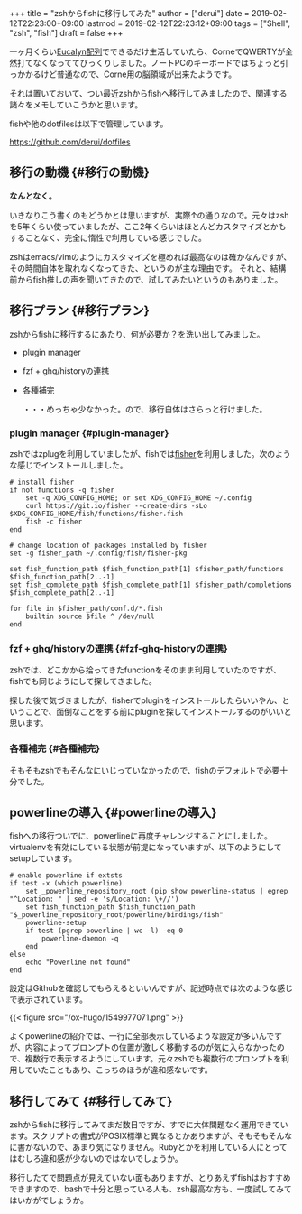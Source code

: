 +++
title = "zshからfishに移行してみた"
author = ["derui"]
date = 2019-02-12T22:23:00+09:00
lastmod = 2019-02-12T22:23:12+09:00
tags = ["Shell", "zsh", "fish"]
draft = false
+++

一ヶ月くらい[Eucalyn配列](http://eucalyn.hatenadiary.jp/entry/about-eucalyn-layout)でできるだけ生活していたら、CorneでQWERTYが全然打てなくなっててびっくりしました。ノートPCのキーボードではちょっと引っかかるけど普通なので、Corne用の脳領域が出来たようです。

それは置いておいて、つい最近zshからfishへ移行してみましたので、関連する諸々をメモしていこうかと思います。

<!--more-->

fishや他のdotfilesは以下で管理しています。

<https://github.com/derui/dotfiles>


## 移行の動機 {#移行の動機}

**なんとなく。**

いきなりこう書くのもどうかとは思いますが、実際↑の通りなので。元々はzshを5年くらい使っていましたが、ここ2年くらいはほとんどカスタマイズとかもすることなく、完全に惰性で利用している感じでした。

zshはemacs/vimのようにカスタマイズを極めれば最高なのは確かなんですが、その時間自体を取れなくなってきた、というのが主な理由です。
それと、結構前からfish推しの声を聞いてきたので、試してみたいというのもありました。


## 移行プラン {#移行プラン}

zshからfishに移行するにあたり、何が必要か？を洗い出してみました。

-   plugin manager
-   fzf + ghq/historyの連携
-   各種補完

    ・・・めっちゃ少なかった。ので、移行自体はさらっと行けました。


### plugin manager {#plugin-manager}

zshではzplugを利用していましたが、fishでは[fisher](https://github.com/jorgebucaran/fisher)を利用しました。次のような感じでインストールしました。

```fish
# install fisher
if not functions -q fisher
    set -q XDG_CONFIG_HOME; or set XDG_CONFIG_HOME ~/.config
    curl https://git.io/fisher --create-dirs -sLo $XDG_CONFIG_HOME/fish/functions/fisher.fish
    fish -c fisher
end

# change location of packages installed by fisher
set -g fisher_path ~/.config/fish/fisher-pkg

set fish_function_path $fish_function_path[1] $fisher_path/functions $fish_function_path[2..-1]
set fish_complete_path $fish_complete_path[1] $fisher_path/completions $fish_complete_path[2..-1]

for file in $fisher_path/conf.d/*.fish
    builtin source $file ^ /dev/null
end
```


### fzf + ghq/historyの連携 {#fzf-ghq-historyの連携}

zshでは、どこかから拾ってきたfunctionをそのまま利用していたのですが、fishでも同じようにして探してきました。

探した後で気づきましたが、fisherでpluginをインストールしたらいいやん、ということで、面倒なことをする前にpluginを探してインストールするのがいいと思います。


### 各種補完 {#各種補完}

そもそもzshでもそんなにいじっていなかったので、fishのデフォルトで必要十分でした。


## powerlineの導入 {#powerlineの導入}

fishへの移行ついでに、powerlineに再度チャレンジすることにしました。virtualenvを有効にしている状態が前提になっていますが、以下のようにしてsetupしています。

```fish
# enable powerline if extsts
if test -x (which powerline)
    set _powerline_repository_root (pip show powerline-status | egrep "^Location: " | sed -e 's/Location: \+//')
    set fish_function_path $fish_function_path "$_powerline_repository_root/powerline/bindings/fish"
    powerline-setup
    if test (pgrep powerline | wc -l) -eq 0
        powerline-daemon -q
    end
else
    echo "Powerline not found"
end
```

設定はGithubを確認してもらえるといいんですが、記述時点では次のような感じで表示されています。

{{< figure src="/ox-hugo/1549977071.png" >}}

よくpowerlineの紹介では、一行に全部表示しているような設定が多いんですが、内容によってプロンプトの位置が激しく移動するのが気に入らなかったので、複数行で表示するようにしています。元々zshでも複数行のプロンプトを利用していたこともあり、こっちのほうが違和感ないです。


## 移行してみて {#移行してみて}

zshからfishに移行してみてまだ数日ですが、すでに大体問題なく運用できています。スクリプトの書式がPOSIX標準と異なるとかありますが、そもそもそんなに書かないので、あまり気になりません。Rubyとかを利用している人にとってはむしろ違和感が少ないのではないでしょうか。

移行したてで問題点が見えていない面もありますが、とりあえずfishはおすすめできますので、bashで十分と思っている人も、zsh最高な方も、一度試してみてはいかがでしょうか。

